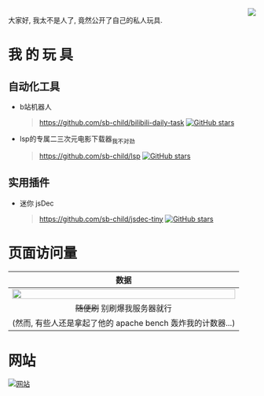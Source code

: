 <img align="right" src="https://github-readme-stats.vercel.app/api?username=sb-child&show_icons=true&icon_color=0366d6&theme=dark" />

大家好, 我太不是人了, 竟然公开了自己的私人玩具.
# 我 的 玩 具
## 自动化工具
+ b站机器人
  > https://github.com/sb-child/bilibili-daily-task [![GitHub stars](https://unv-shield.librian.net/api/unv_shield?code=1&anime=3&repo=sb-child/bilibili-daily-task)](https://github.com/sb-child/bilibili-daily-task/stargazers)
+ lsp的专属二三次元电影下载器<sub>我不对劲</sub>
  > https://github.com/sb-child/lsp [![GitHub stars](https://unv-shield.librian.net/api/unv_shield?code=1&anime=3&repo=sb-child/lsp)](https://github.com/sb-child/lsp/stargazers)
## 实用插件
+ 迷你 jsDec
  > https://github.com/sb-child/jsdec-tiny [![GitHub stars](https://unv-shield.librian.net/api/unv_shield?code=1&anime=3&repo=sb-child/jsdec-tiny)](https://github.com/sb-child/jsdec-tiny/stargazers)

# 页面访问量
| 数据 |
|:----:|
|<img src="https://www.sbc-io.xyz:81/gh_counter/svg.php" width="100%">|
|~~随便刷~~ 别刷爆我服务器就行|
|(然而, 有些人还是拿起了他的 apache bench 轰炸我的计数器...)|

# 网站
[![网站](https://img.shields.io/badge/%E7%BD%91%E7%AB%99(todo)-www.sbc--io.xyz:81-information)](https://www.sbc-io.xyz:81)



<!-- ### Hobbies / 爱好
+ Programming / 编程
+ + I like using / 我喜欢用
+ + + `Python`, `Golang`, `php`, `html/js/css`
+ + + (也就日常写点脚本, 或搞前后端)
+ + My projects / 我的项目
+ + + b站机器人 https://github.com/sb-child/bilibili-daily-task [![GitHub stars](https://img.shields.io/github/stars/sb-child/bilibili-daily-task?label=stars%2F%E6%98%9F%E6%A0%87&style=flat-square)](https://github.com/sb-child/bilibili-daily-task/stargazers)
+ + + 搞颜色之脚本 https://github.com/sb-child/lsp [![GitHub stars](https://img.shields.io/github/stars/sb-child/lsp?label=stars%2F%E6%98%9F%E6%A0%87&style=flat-square)](https://github.com/sb-child/lsp/stargazers)
+ Electronics / 电子爱好者
+ + 只是画过几块pcb, 最多也就能熟练的焊个lqfp64..
+ 伪音 爱好者 (我为什么要写在这里...)
+ + 我受不了我自己了.. 没啥好说的, 懂的都懂


 -->
